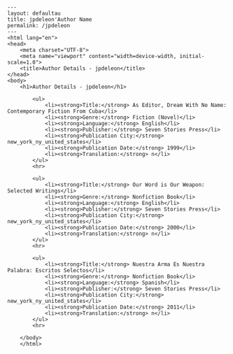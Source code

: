 
    ---
    layout: defaultau
    title: jpdeleon'Author Name 
    permalink: /jpdeleon
    ---
    <html lang="en">
    <head>
        <meta charset="UTF-8">
        <meta name="viewport" content="width=device-width, initial-scale=1.0">
        <title>Author Details - jpdeleon</title>
    </head>
    <body>
        <h1>Author Details - jpdeleon</h1>
        
            <ul>
                <li><strong>Title:</strong> As Editor, Dream With No Name: Contemporary Fiction From Cuba</li>
                <li><strong>Genre:</strong> Fiction (Novel)</li>
                <li><strong>Language:</strong> English</li>
                <li><strong>Publisher:</strong> Seven Stories Press</li>
                <li><strong>Publication City:</strong> new_york_ny_united_states</li>
                <li><strong>Publication Date:</strong> 1999</li>
                <li><strong>Translation:</strong> n</li>
            </ul>
            <hr>
            
            <ul>
                <li><strong>Title:</strong> Our Word is Our Weapon: Selected Writings</li>
                <li><strong>Genre:</strong> Nonfiction Book</li>
                <li><strong>Language:</strong> English</li>
                <li><strong>Publisher:</strong> Seven Stories Press</li>
                <li><strong>Publication City:</strong> new_york_ny_united_states</li>
                <li><strong>Publication Date:</strong> 2000</li>
                <li><strong>Translation:</strong> n</li>
            </ul>
            <hr>
            
            <ul>
                <li><strong>Title:</strong> Nuestra Arma Es Nuestra Palabra: Escritos Selectos</li>
                <li><strong>Genre:</strong> Nonfiction Book</li>
                <li><strong>Language:</strong> Spanish</li>
                <li><strong>Publisher:</strong> Seven Stories Press</li>
                <li><strong>Publication City:</strong> new_york_ny_united_states</li>
                <li><strong>Publication Date:</strong> 2011</li>
                <li><strong>Translation:</strong> n</li>
            </ul>
            <hr>
            
        </body>
        </html>
        